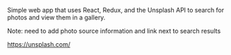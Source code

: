 Simple web app that uses React, Redux, and the Unsplash API to search for photos and view them in a gallery. 

Note: need to add photo source information and link next to search results

https://unsplash.com/
